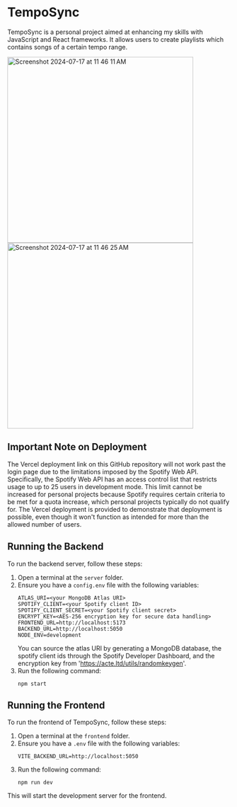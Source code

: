 # TempoSync

TempoSync is a personal project aimed at enhancing my skills with JavaScript and React frameworks. It allows users to create playlists which contains songs of a certain tempo range.

  <img width="420" alt="Screenshot 2024-07-17 at 11 46 11 AM" src="https://github.com/user-attachments/assets/576605bc-9077-4d80-b3d0-7ae3a7123b3b">
  <img width="420" alt="Screenshot 2024-07-17 at 11 46 25 AM" src="https://github.com/user-attachments/assets/9e9b3fb4-6340-482c-b7b9-31a9182b5fc3">

## Important Note on Deployment

The Vercel deployment link on this GitHub repository will not work past the login page due to the limitations imposed by the Spotify Web API. Specifically, the Spotify Web API has an access control list that restricts usage to up to 25 users in development mode. This limit cannot be increased for personal projects because Spotify requires certain criteria to be met for a quota increase, which personal projects typically do not qualify for. The Vercel deployment is provided to demonstrate that deployment is possible, even though it won't function as intended for more than the allowed number of users.

## Running the Backend

To run the backend server, follow these steps:


1. Open a terminal at the `server` folder.
2. Ensure you have a `config.env` file with the following variables:
   ```
   ATLAS_URI=<your MongoDB Atlas URI>
   SPOTIFY_CLIENT=<your Spotify client ID>
   SPOTIFY_CLIENT_SECRET=<your Spotify client secret>
   ENCRYPT_KEY=<AES-256 encryption key for secure data handling>
   FRONTEND_URL=http://localhost:5173
   BACKEND_URL=http://localhost:5050
   NODE_ENV=development
   ```
   You can source the atlas URI by generating a MongoDB database, the spotify client ids through the Spotify Developer Dashboard, and the encryption key from 'https://acte.ltd/utils/randomkeygen'.
4. Run the following command:
   ```
   npm start
   ```

## Running the Frontend

To run the frontend of TempoSync, follow these steps:

1. Open a terminal at the `frontend` folder.
2. Ensure you have a `.env` file with the following variables:
   ```
   VITE_BACKEND_URL=http://localhost:5050
   ```
4. Run the following command:
   ```
   npm run dev
   ```

This will start the development server for the frontend.
